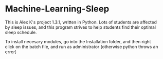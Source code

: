 # Machine-Learning-Sleep

This is Alex K's project 1.3.1, written in Python. Lots of students are affected by sleep issues, and this program strives to help students find their optimal sleep schedule.

To install necesary modules, go into the Installation folder,
and then right click on the batch file, and run as administrator (otherwise python throws an error)
